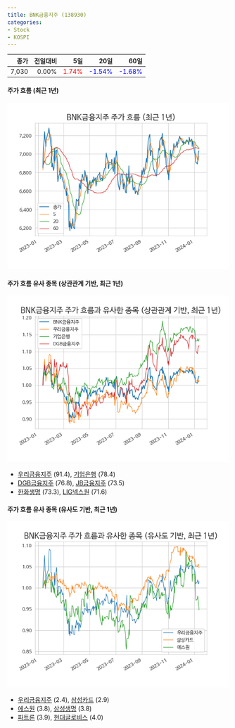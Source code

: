 ```yaml
---
title: BNK금융지주 (138930)
categories:
- Stock
- KOSPI
---
```


|종가|전일대비|5일|20일|60일|
|---:|-------:|--:|---:|---:|
|7,030|0.00%|<span style="color: red">1.74%</span>|<span style="color: blue">-1.54%</span>|<span style="color: blue">-1.68%</span>|

<!-- more -->

#### 주가 흐름 (최근 1년)
![138930](/assets/images/stock/138930.png)


#### 주가 흐름 유사 종목 (상관관계 기반, 최근 1년)
![138930](/assets/images/stock/138930_corr.png)
- [우리금융지주](/316140/) (91.4), [기업은행](/024110/) (78.4)
- [DGB금융지주](/139130/) (76.8), [JB금융지주](/175330/) (73.5)
- [한화생명](/088350/) (73.3), [LIG넥스원](/079550/) (71.6)


#### 주가 흐름 유사 종목 (유사도 기반, 최근 1년)
![138930](/assets/images/stock/138930_sim.png)
- [우리금융지주](/316140/) (2.4), [삼성카드](/029780/) (2.9)
- [에스원](/012750/) (3.8), [삼성생명](/032830/) (3.8)
- [파트론](/091700/) (3.9), [현대글로비스](/086280/) (4.0)